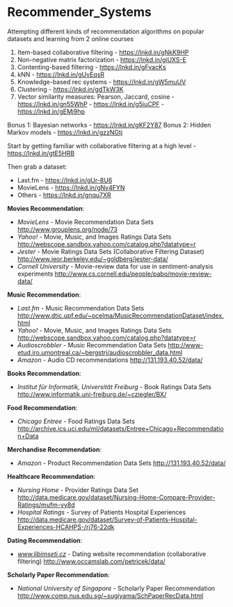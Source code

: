 # Recommender_Systems
Attempting different kinds of recommendation algorithms on popular datasets and learning from 2 online courses


1. Item-based collaborative filtering - https://lnkd.in/gNkK9HP
2. Non-negative matrix factorization - https://lnkd.in/giUXS-E
3. Contenting-based filtering - https://lnkd.in/gFvacKs
4. kNN - https://lnkd.in/gUvEqsR
5. Knowledge-based rec systems - https://lnkd.in/gW5muUV
6. Clustering - https://lnkd.in/gdTkW3K
7. Vector similarity measures: Pearson, Jaccard, cosine - https://lnkd.in/gn55WhP - https://lnkd.in/g5iuCPF - https://lnkd.in/gEMj9hp

Bonus 1: Bayesian networks - https://lnkd.in/gKF2Y87
Bonus 2: Hidden Markov models - https://lnkd.in/gzzNGtj

Start by getting familiar with collaborative filtering at a high level - https://lnkd.in/gtE5HRB

Then grab a dataset:

* Last.fm - https://lnkd.in/gUr-8U6
* MovieLens - https://lnkd.in/gNv4FYN
* Others - https://lnkd.in/gnqu7XR


**Movies Recommendation**:

* *MovieLens* - Movie Recommendation Data Sets http://www.grouplens.org/node/73
* *Yahoo!* - Movie, Music, and Images Ratings Data Sets http://webscope.sandbox.yahoo.com/catalog.php?datatype=r
* *Jester* - Movie Ratings Data Sets (Collaborative Filtering Dataset) http://www.ieor.berkeley.edu/~goldberg/jester-data/
* *Cornell University* - Movie-review data for use in sentiment-analysis experiments http://www.cs.cornell.edu/people/pabo/movie-review-data/

**Music Recommendation**:

* *Last.fm* - Music Recommendation Data Sets http://www.dtic.upf.edu/~ocelma/MusicRecommendationDataset/index.html
* *Yahoo!* - Movie, Music, and Images Ratings Data Sets http://webscope.sandbox.yahoo.com/catalog.php?datatype=r
* *Audioscrobbler* - Music Recommendation Data Sets http://www-etud.iro.umontreal.ca/~bergstrj/audioscrobbler_data.html
* *Amazon* - Audio CD recommendations http://131.193.40.52/data/


**Books Recommendation**:

* *Institut für Informatik, Universität Freiburg* - Book Ratings Data Sets http://www.informatik.uni-freiburg.de/~cziegler/BX/


**Food Recommendation**:

* *Chicago Entree* - Food Ratings Data Sets http://archive.ics.uci.edu/ml/datasets/Entree+Chicago+Recommendation+Data


**Merchandise Recommendation**:

* *Amazon* - Product Recommendation Data Sets http://131.193.40.52/data/


**Healthcare Recommendation**:

* *Nursing Home* - Provider Ratings Data Set http://data.medicare.gov/dataset/Nursing-Home-Compare-Provider-Ratings/mufm-vy8d
* *Hospital Ratings* - Survey of Patients Hospital Experiences http://data.medicare.gov/dataset/Survey-of-Patients-Hospital-Experiences-HCAHPS-/rj76-22dk


**Dating Recommendation**:

* *www.libimseti.cz* - Dating website recommendation (collaborative filtering) http://www.occamslab.com/petricek/data/


**Scholarly Paper Recommendation**:

* *National University of Singapore* - Scholarly Paper Recommendation http://www.comp.nus.edu.sg/~sugiyama/SchPaperRecData.html
